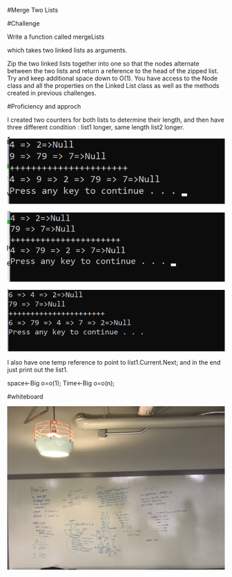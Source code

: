 #Merge Two Lists


#Challenge

Write a function called mergeLists

which takes two linked lists as arguments. 

Zip the two linked lists together into one so that the nodes alternate between the two lists and return a reference to the head of the zipped list. Try and keep additional space down to O(1). You have access to the Node class and all the properties on the Linked List class as well as the methods created in previous challenges.

#Proficiency and approch

I created two counters for both lists to determine their length, and then have three different condition : list1 longer, same length
list2 longer.



![short](../../Assets/short.png)




![short](../../Assets/same.png)




![short](../../Assets/longer.png)





I also have one temp reference to point to list1.Current.Next; and in the end just print out the list1.

space<-Big o=o(1);
Time<-Big o=o(n);


#whiteboard 

![white](../../Assets/white.jpg)
